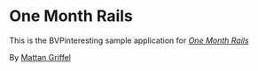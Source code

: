 # One Month Rails

This is the BVPinteresting sample application for 
[*One Month Rails*](http://onemonthrails.com)

By [Mattan Griffel](http://mattangriffel.com)